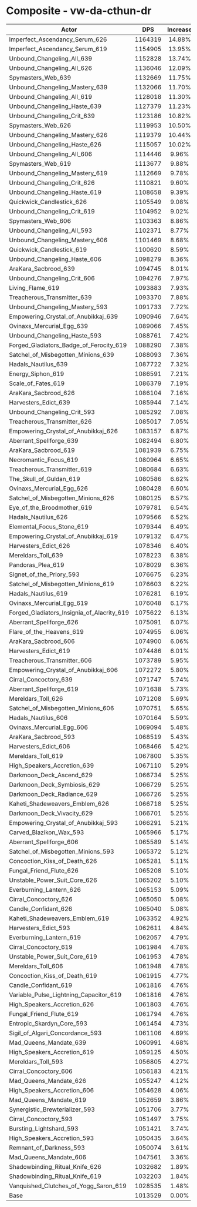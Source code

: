 # Composite - vw-da-cthun-dr
| Actor | DPS | Increase |
|---|:---:|:---:|
|Imperfect_Ascendancy_Serum_626|1164319|14.88%|
|Imperfect_Ascendancy_Serum_619|1154905|13.95%|
|Unbound_Changeling_All_639|1152828|13.74%|
|Unbound_Changeling_All_626|1136046|12.09%|
|Spymasters_Web_639|1132669|11.75%|
|Unbound_Changeling_Mastery_639|1132066|11.70%|
|Unbound_Changeling_All_619|1128018|11.30%|
|Unbound_Changeling_Haste_639|1127379|11.23%|
|Unbound_Changeling_Crit_639|1123186|10.82%|
|Spymasters_Web_626|1119953|10.50%|
|Unbound_Changeling_Mastery_626|1119379|10.44%|
|Unbound_Changeling_Haste_626|1115057|10.02%|
|Unbound_Changeling_All_606|1114446|9.96%|
|Spymasters_Web_619|1113677|9.88%|
|Unbound_Changeling_Mastery_619|1112669|9.78%|
|Unbound_Changeling_Crit_626|1110821|9.60%|
|Unbound_Changeling_Haste_619|1108658|9.39%|
|Quickwick_Candlestick_626|1105549|9.08%|
|Unbound_Changeling_Crit_619|1104952|9.02%|
|Spymasters_Web_606|1103363|8.86%|
|Unbound_Changeling_All_593|1102371|8.77%|
|Unbound_Changeling_Mastery_606|1101469|8.68%|
|Quickwick_Candlestick_619|1100620|8.59%|
|Unbound_Changeling_Haste_606|1098279|8.36%|
|AraKara_Sacbrood_639|1094745|8.01%|
|Unbound_Changeling_Crit_606|1094276|7.97%|
|Living_Flame_619|1093883|7.93%|
|Treacherous_Transmitter_639|1093370|7.88%|
|Unbound_Changeling_Mastery_593|1091733|7.72%|
|Empowering_Crystal_of_Anubikkaj_639|1090946|7.64%|
|Ovinaxs_Mercurial_Egg_639|1089066|7.45%|
|Unbound_Changeling_Haste_593|1088761|7.42%|
|Forged_Gladiators_Badge_of_Ferocity_619|1088290|7.38%|
|Satchel_of_Misbegotten_Minions_639|1088093|7.36%|
|Hadals_Nautilus_639|1087722|7.32%|
|Energy_Siphon_619|1086591|7.21%|
|Scale_of_Fates_619|1086379|7.19%|
|AraKara_Sacbrood_626|1086104|7.16%|
|Harvesters_Edict_639|1085944|7.14%|
|Unbound_Changeling_Crit_593|1085292|7.08%|
|Treacherous_Transmitter_626|1085017|7.05%|
|Empowering_Crystal_of_Anubikkaj_626|1083157|6.87%|
|Aberrant_Spellforge_639|1082494|6.80%|
|AraKara_Sacbrood_619|1081939|6.75%|
|Necromantic_Focus_619|1080964|6.65%|
|Treacherous_Transmitter_619|1080684|6.63%|
|The_Skull_of_Guldan_619|1080586|6.62%|
|Ovinaxs_Mercurial_Egg_626|1080428|6.60%|
|Satchel_of_Misbegotten_Minions_626|1080125|6.57%|
|Eye_of_the_Broodmother_619|1079781|6.54%|
|Hadals_Nautilus_626|1079566|6.52%|
|Elemental_Focus_Stone_619|1079344|6.49%|
|Empowering_Crystal_of_Anubikkaj_619|1079132|6.47%|
|Harvesters_Edict_626|1078346|6.40%|
|Mereldars_Toll_639|1078223|6.38%|
|Pandoras_Plea_619|1078029|6.36%|
|Signet_of_the_Priory_593|1076675|6.23%|
|Satchel_of_Misbegotten_Minions_619|1076603|6.22%|
|Hadals_Nautilus_619|1076281|6.19%|
|Ovinaxs_Mercurial_Egg_619|1076048|6.17%|
|Forged_Gladiators_Insignia_of_Alacrity_619|1075622|6.13%|
|Aberrant_Spellforge_626|1075091|6.07%|
|Flare_of_the_Heavens_619|1074955|6.06%|
|AraKara_Sacbrood_606|1074900|6.06%|
|Harvesters_Edict_619|1074486|6.01%|
|Treacherous_Transmitter_606|1073789|5.95%|
|Empowering_Crystal_of_Anubikkaj_606|1072272|5.80%|
|Cirral_Concoctory_639|1071747|5.74%|
|Aberrant_Spellforge_619|1071638|5.73%|
|Mereldars_Toll_626|1071208|5.69%|
|Satchel_of_Misbegotten_Minions_606|1070751|5.65%|
|Hadals_Nautilus_606|1070164|5.59%|
|Ovinaxs_Mercurial_Egg_606|1069094|5.48%|
|AraKara_Sacbrood_593|1068519|5.43%|
|Harvesters_Edict_606|1068466|5.42%|
|Mereldars_Toll_619|1067800|5.35%|
|High_Speakers_Accretion_639|1067110|5.29%|
|Darkmoon_Deck_Ascend_629|1066734|5.25%|
|Darkmoon_Deck_Symbiosis_629|1066729|5.25%|
|Darkmoon_Deck_Radiance_629|1066726|5.25%|
|Kaheti_Shadeweavers_Emblem_626|1066718|5.25%|
|Darkmoon_Deck_Vivacity_629|1066701|5.25%|
|Empowering_Crystal_of_Anubikkaj_593|1066291|5.21%|
|Carved_Blazikon_Wax_593|1065966|5.17%|
|Aberrant_Spellforge_606|1065589|5.14%|
|Satchel_of_Misbegotten_Minions_593|1065372|5.12%|
|Concoction_Kiss_of_Death_626|1065281|5.11%|
|Fungal_Friend_Flute_626|1065208|5.10%|
|Unstable_Power_Suit_Core_626|1065202|5.10%|
|Everburning_Lantern_626|1065153|5.09%|
|Cirral_Concoctory_626|1065050|5.08%|
|Candle_Confidant_626|1065040|5.08%|
|Kaheti_Shadeweavers_Emblem_619|1063352|4.92%|
|Harvesters_Edict_593|1062611|4.84%|
|Everburning_Lantern_619|1062057|4.79%|
|Cirral_Concoctory_619|1061984|4.78%|
|Unstable_Power_Suit_Core_619|1061953|4.78%|
|Mereldars_Toll_606|1061948|4.78%|
|Concoction_Kiss_of_Death_619|1061915|4.77%|
|Candle_Confidant_619|1061816|4.76%|
|Variable_Pulse_Lightning_Capacitor_619|1061816|4.76%|
|High_Speakers_Accretion_626|1061803|4.76%|
|Fungal_Friend_Flute_619|1061794|4.76%|
|Entropic_Skardyn_Core_593|1061454|4.73%|
|Sigil_of_Algari_Concordance_593|1061106|4.69%|
|Mad_Queens_Mandate_639|1060991|4.68%|
|High_Speakers_Accretion_619|1059125|4.50%|
|Mereldars_Toll_593|1056805|4.27%|
|Cirral_Concoctory_606|1056183|4.21%|
|Mad_Queens_Mandate_626|1055247|4.12%|
|High_Speakers_Accretion_606|1054628|4.06%|
|Mad_Queens_Mandate_619|1052659|3.86%|
|Synergistic_Brewterializer_593|1051706|3.77%|
|Cirral_Concoctory_593|1051497|3.75%|
|Bursting_Lightshard_593|1051421|3.74%|
|High_Speakers_Accretion_593|1050435|3.64%|
|Remnant_of_Darkness_593|1050074|3.61%|
|Mad_Queens_Mandate_606|1047561|3.36%|
|Shadowbinding_Ritual_Knife_626|1032682|1.89%|
|Shadowbinding_Ritual_Knife_619|1032203|1.84%|
|Vanquished_Clutches_of_Yogg_Saron_619|1028535|1.48%|
|Base|1013529|0.00%|
